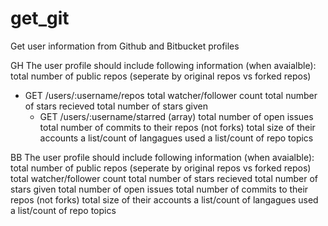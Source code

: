 # get_git
Get user information from Github and Bitbucket profiles

GH
The user profile should include following information (when avaialble):
total number of public repos (seperate by original repos vs forked repos)
- GET /users/:username/repos
total watcher/follower count
total number of stars recieved
total number of stars given
  - GET /users/:username/starred (array)
total number of open issues
total number of commits to their repos (not forks)
total size of their accounts
a list/count of langagues used
a list/count of repo topics



BB
The user profile should include following information (when avaialble):
total number of public repos (seperate by original repos vs forked repos)
total watcher/follower count
total number of stars recieved
total number of stars given
total number of open issues
total number of commits to their repos (not forks)
total size of their accounts
a list/count of langagues used
a list/count of repo topics
